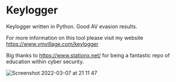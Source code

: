 # Keylogger
 Keylogger written in Python. Good AV evasion results. 
 
For more information on this tool please visit my website https://www.vmvillage.com/keylogger

Big thanks to https://www.stationx.net/ for being a fantastic repo of education within cyber security.

![Screenshot 2022-03-07 at 21 11 47](https://user-images.githubusercontent.com/53338724/157516242-0e6ea746-548c-463d-b1f2-c11e214196ba.png)
